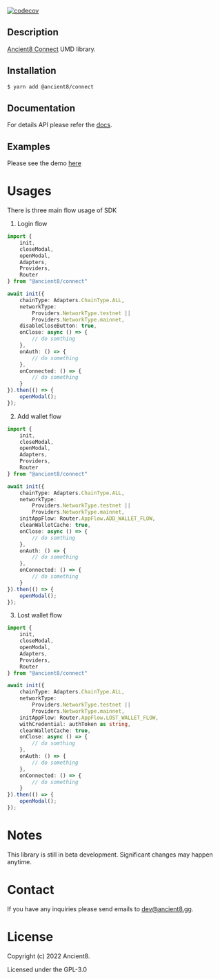 [![codecov](https://codecov.io/gh/ancient8-dev/a8-id-backend/branch/main/graph/badge.svg?token=IBW28NGP2I)](https://codecov.io/gh/ancient8-dev/a8-id-backend)

## Description

[Ancient8 Connect](https://id.ancient8.gg) UMD library.

## Installation

```bash
$ yarn add @ancient8/connect
```

## Documentation

For details API please refer the [docs](https://docs.ancient8.dev/modules.html#default).

## Examples

Please see the demo [here](https://git.ancient8.gg/ancient8-dev/a8-uid/a8-connect-demo)

# Usages

There is three main flow usage of SDK

1. Login flow

```ts
import {
    init,
    closeModal,
    openModal,
    Adapters,
    Providers,
    Router
} from "@ancient8/connect"

await init({
    chainType: Adapters.ChainType.ALL,
    networkType:
        Providers.NetworkType.testnet ||
        Providers.NetworkType.mainnet,
    disableCloseButton: true,
    onClose: async () => {
        // do somthing
    },
    onAuth: () => {
        // do something
    },
    onConnected: () => {
        // do something
    }
}).then(() => {
    openModal();
});
```

2. Add wallet flow

```ts
import {
    init,
    closeModal,
    openModal,
    Adapters,
    Providers,
    Router
} from "@ancient8/connect"

await init({
    chainType: Adapters.ChainType.ALL,
    networkType:
        Providers.NetworkType.testnet ||
        Providers.NetworkType.mainnet,
    initAppFlow: Router.AppFlow.ADD_WALLET_FLOW,
    cleanWalletCache: true,
    onClose: async () => {
        // do somthing
    },
    onAuth: () => {
        // do something
    },
    onConnected: () => {
        // do something
    }
}).then(() => {
    openModal();
});
```

3. Lost wallet flow

```ts
import {
    init,
    closeModal,
    openModal,
    Adapters,
    Providers,
    Router
} from "@ancient8/connect"

await init({
    chainType: Adapters.ChainType.ALL,
    networkType:
        Providers.NetworkType.testnet ||
        Providers.NetworkType.mainnet,
    initAppFlow: Router.AppFlow.LOST_WALLET_FLOW,
    withCredential: authToken as string,
    cleanWalletCache: true,
    onClose: async () => {
        // do somthing
    },
    onAuth: () => {
        // do something
    },
    onConnected: () => {
        // do something
    }
}).then(() => {
    openModal();
});
```

# Notes

This library is still in beta development. Significant changes may happen anytime.

# Contact

If you have any inquiries please send emails to dev@ancient8.gg.

# License

Copyright (c) 2022 Ancient8.

Licensed under the GPL-3.0
